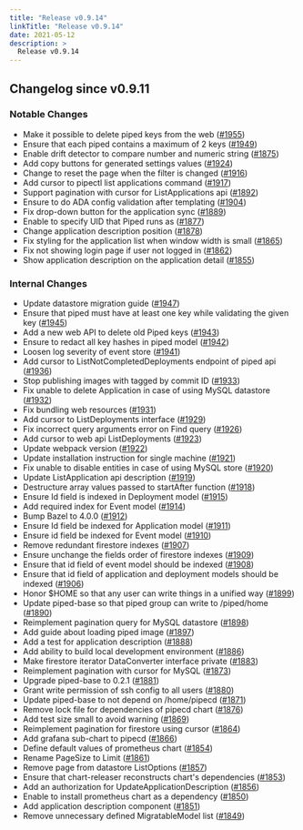 ```yaml
---
title: "Release v0.9.14"
linkTitle: "Release v0.9.14"
date: 2021-05-12
description: >
  Release v0.9.14
---
```


## Changelog since v0.9.11

### Notable Changes

* Make it possible to delete piped keys from the web ([#1955](https://github.com/pipe-cd/pipecd/pull/1955))
* Ensure that each piped contains a maximum of 2 keys ([#1949](https://github.com/pipe-cd/pipecd/pull/1949))
* Enable drift detector to compare number and numeric string ([#1875](https://github.com/pipe-cd/pipecd/pull/1875))
* Add copy buttons for generated settings values ([#1924](https://github.com/pipe-cd/pipecd/pull/1924))
* Change to reset the page when the filter is changed ([#1916](https://github.com/pipe-cd/pipecd/pull/1916))
* Add cursor to pipectl list applications command ([#1917](https://github.com/pipe-cd/pipecd/pull/1917))
* Support pagination with cursor for ListApplications api ([#1892](https://github.com/pipe-cd/pipecd/pull/1892))
* Ensure to do ADA config validation after templating ([#1904](https://github.com/pipe-cd/pipecd/pull/1904))
* Fix drop-down button for the application sync ([#1889](https://github.com/pipe-cd/pipecd/pull/1889))
* Enable to specify UID that Piped runs as ([#1877](https://github.com/pipe-cd/pipecd/pull/1877))
* Change application description position ([#1878](https://github.com/pipe-cd/pipecd/pull/1878))
* Fix styling for the application list when window width is small ([#1865](https://github.com/pipe-cd/pipecd/pull/1865))
* Fix not showing login page if user not logged in ([#1862](https://github.com/pipe-cd/pipecd/pull/1862))
* Show application description on the application detail ([#1855](https://github.com/pipe-cd/pipecd/pull/1855))

### Internal Changes

* Update datastore migration guide ([#1947](https://github.com/pipe-cd/pipecd/pull/1947))
* Ensure that piped must have at least one key while validating the given key ([#1945](https://github.com/pipe-cd/pipecd/pull/1945))
* Add a new web API to delete old Piped keys ([#1943](https://github.com/pipe-cd/pipecd/pull/1943))
* Ensure to redact all key hashes in piped model ([#1942](https://github.com/pipe-cd/pipecd/pull/1942))
* Loosen log severity of event store ([#1941](https://github.com/pipe-cd/pipecd/pull/1941))
* Add cursor to ListNotCompletedDeployments endpoint of piped api ([#1936](https://github.com/pipe-cd/pipecd/pull/1936))
* Stop publishing images with tagged by commit ID ([#1933](https://github.com/pipe-cd/pipecd/pull/1933))
* Fix unable to delete Application in case of using MySQL datastore ([#1932](https://github.com/pipe-cd/pipecd/pull/1932))
* Fix bundling web resources ([#1931](https://github.com/pipe-cd/pipecd/pull/1931))
* Add cursor to ListDeployments interface ([#1929](https://github.com/pipe-cd/pipecd/pull/1929))
* Fix incorrect query arguments error on Find query ([#1926](https://github.com/pipe-cd/pipecd/pull/1926))
* Add cursor to web api ListDeployments ([#1923](https://github.com/pipe-cd/pipecd/pull/1923))
* Update webpack version ([#1922](https://github.com/pipe-cd/pipecd/pull/1922))
* Update installation instruction for single machine ([#1921](https://github.com/pipe-cd/pipecd/pull/1921))
* Fix unable to disable entities in case of using MySQL store ([#1920](https://github.com/pipe-cd/pipecd/pull/1920))
* Update ListApplication api description ([#1919](https://github.com/pipe-cd/pipecd/pull/1919))
* Destructure array values passed to startAfter function ([#1918](https://github.com/pipe-cd/pipecd/pull/1918))
* Ensure Id field is indexed in Deployment model ([#1915](https://github.com/pipe-cd/pipecd/pull/1915))
* Add required index for Event model ([#1914](https://github.com/pipe-cd/pipecd/pull/1914))
* Bump Bazel to 4.0.0 ([#1912](https://github.com/pipe-cd/pipecd/pull/1912))
* Ensure Id field be indexed for Application model ([#1911](https://github.com/pipe-cd/pipecd/pull/1911))
* Ensure id field be indexed for Event model ([#1910](https://github.com/pipe-cd/pipecd/pull/1910))
* Remove redundant firestore indexes ([#1907](https://github.com/pipe-cd/pipecd/pull/1907))
* Ensure unchange the fields order of firestore indexes ([#1909](https://github.com/pipe-cd/pipecd/pull/1909))
* Ensure that id field of event model should be indexed ([#1908](https://github.com/pipe-cd/pipecd/pull/1908))
* Ensure that id field of application and deployment models should be indexed ([#1906](https://github.com/pipe-cd/pipecd/pull/1906))
* Honor $HOME so that any user can write things in a unified way ([#1899](https://github.com/pipe-cd/pipecd/pull/1899))
* Update piped-base so that piped group can write to /piped/home ([#1890](https://github.com/pipe-cd/pipecd/pull/1890))
* Reimplement pagination query for MySQL datastore ([#1898](https://github.com/pipe-cd/pipecd/pull/1898))
* Add guide about loading piped image ([#1897](https://github.com/pipe-cd/pipecd/pull/1897))
* Add a test for application description ([#1888](https://github.com/pipe-cd/pipecd/pull/1888))
* Add ability to build local development environment ([#1886](https://github.com/pipe-cd/pipecd/pull/1886))
* Make firestore iterator DataConverter interface private ([#1883](https://github.com/pipe-cd/pipecd/pull/1883))
* Reimplement pagination with cursor for MySQL ([#1873](https://github.com/pipe-cd/pipecd/pull/1873))
* Upgrade piped-base to 0.2.1 ([#1881](https://github.com/pipe-cd/pipecd/pull/1881))
* Grant write permission of ssh config to all users ([#1880](https://github.com/pipe-cd/pipecd/pull/1880))
* Update piped-base to not depend on /home/pipecd ([#1871](https://github.com/pipe-cd/pipecd/pull/1871))
* Remove lock file for dependencies of pipecd chart ([#1876](https://github.com/pipe-cd/pipecd/pull/1876))
* Add test size small to avoid warning ([#1869](https://github.com/pipe-cd/pipecd/pull/1869))
* Reimplement pagination for firestore using cursor ([#1864](https://github.com/pipe-cd/pipecd/pull/1864))
* Add grafana sub-chart to pipecd ([#1866](https://github.com/pipe-cd/pipecd/pull/1866))
* Define default values of prometheus chart ([#1854](https://github.com/pipe-cd/pipecd/pull/1854))
* Rename PageSize to Limit ([#1861](https://github.com/pipe-cd/pipecd/pull/1861))
* Remove page from datastore ListOptions ([#1857](https://github.com/pipe-cd/pipecd/pull/1857))
* Ensure that chart-releaser reconstructs chart's dependencies ([#1853](https://github.com/pipe-cd/pipecd/pull/1853))
* Add an authorization for UpdateApplicationDescription ([#1856](https://github.com/pipe-cd/pipecd/pull/1856))
* Enable to install prometheus chart as a dependency ([#1850](https://github.com/pipe-cd/pipecd/pull/1850))
* Add application description component ([#1851](https://github.com/pipe-cd/pipecd/pull/1851))
* Remove unnecessary defined MigratableModel list ([#1849](https://github.com/pipe-cd/pipecd/pull/1849))
